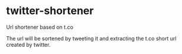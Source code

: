 # twitter-shortener

Url shortener based on t.co

The url will be sortened by tweeting it and extracting the t.co short url created by twitter.
